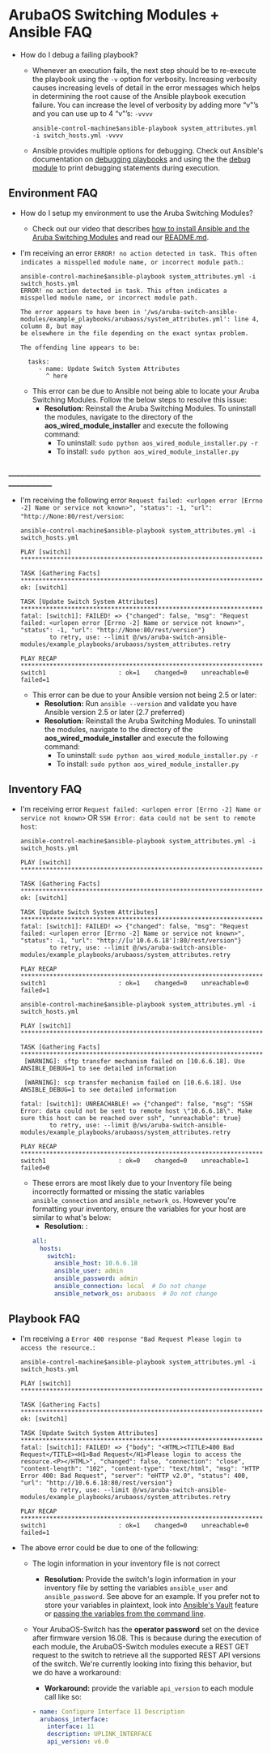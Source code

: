 # ArubaOS Switching Modules + Ansible FAQ

* How do I debug a failing playbook?

    * Whenever an execution fails, the next step should be to re-execute the playbook
    using the `-v` option for verbosity. Increasing verbosity causes increasing
    levels of detail in the error messages which helps in determining the root
    cause of the Ansible playbook execution failure. You can increase the level of verbosity by adding more
    “v"’s and you can use up to 4 “v"’s: `-vvvv`
        ```
        ansible-control-machine$ansible-playbook system_attributes.yml -i switch_hosts.yml -vvvv
        ```
    * Ansible provides multiple options for debugging. Check out Ansible's
    documentation on [debugging playbooks](https://docs.ansible.com/ansible/latest/user_guide/playbooks_debugger.html) and
    using the the [debug module](https://docs.ansible.com/ansible/latest/modules/debug_module.html) to print debugging statements
    during execution.


## Environment FAQ

* How do I setup my environment to use the Aruba Switching Modules?

    * Check out our video that describes [how to install Ansible and the Aruba Switching Modules](https://youtu.be/VFKJQZS-YXs?t=171)
    and read our [README.md](https://github.com/aruba/aruba-ansible-modules/blob/master/README.md).  

* I'm receiving an error `ERROR! no action detected in task. This often indicates a misspelled module name, or incorrect module path.`:
    ```
    ansible-control-machine$ansible-playbook system_attributes.yml -i switch_hosts.yml
    ERROR! no action detected in task. This often indicates a misspelled module name, or incorrect module path.
    
    The error appears to have been in '/ws/aruba-switch-ansible-modules/example_playbooks/arubaoss/system_attributes.yml': line 4, column 8, but may
    be elsewhere in the file depending on the exact syntax problem.
    
    The offending line appears to be:
    
      tasks:
         - name: Update Switch System Attributes
           ^ here
    ```
 
    * This error can be due to Ansible not being able to locate your Aruba Switching Modules.
Follow the below steps to resolve this issue:
        * **Resolution:**  Reinstall the Aruba Switching Modules. To uninstall the modules,
        navigate to the directory of the **aos_wired_module_installer** and execute the following command:
            * To uninstall: `sudo python aos_wired_module_installer.py -r`
            * To install: `sudo python aos_wired_module_installer.py`

### ___________________________________________________________________________

* I'm receiving the following error `Request failed: <urlopen error [Errno -2] Name or service not known>", "status": -1, "url": "http://None:80/rest/version`:

    ```
    ansible-control-machine$ansible-playbook system_attributes.yml -i switch_hosts.yml
    
    PLAY [switch1] ******************************************************************************************************************************************************************************************
    
    TASK [Gathering Facts] **********************************************************************************************************************************************************************************
    ok: [switch1]
    
    TASK [Update Switch System Attributes] ******************************************************************************************************************************************************************
    fatal: [switch1]: FAILED! => {"changed": false, "msg": "Request failed: <urlopen error [Errno -2] Name or service not known>", "status": -1, "url": "http://None:80/rest/version"}
            to retry, use: --limit @/ws/aruba-switch-ansible-modules/example_playbooks/arubaoss/system_attributes.retry
    
    PLAY RECAP **********************************************************************************************************************************************************************************************
    switch1                    : ok=1    changed=0    unreachable=0    failed=1
    ```

    * This error can be due to your Ansible version not being 2.5 or later: 
        * **Resolution:**  Run `ansible --version` and validate you have Ansible version 2.5 or later (2.7 preferred)
        * **Resolution:**  Reinstall the Aruba Switching Modules. To uninstall the modules,
        navigate to the directory of the **aos_wired_module_installer** and execute the following command:
            * To uninstall: `sudo python aos_wired_module_installer.py -r`
            * To install: `sudo python aos_wired_module_installer.py`

## Inventory FAQ

* I'm receiving error `Request failed: <urlopen error [Errno -2] Name or service not known>` OR `SSH Error: data could not be sent to remote host`:

    ```
    ansible-control-machine$ansible-playbook system_attributes.yml -i switch_hosts.yml
    
    PLAY [switch1] ******************************************************************************************************************************************************************************************
    
    TASK [Gathering Facts] **********************************************************************************************************************************************************************************
    ok: [switch1]
    
    TASK [Update Switch System Attributes] ******************************************************************************************************************************************************************
    fatal: [switch1]: FAILED! => {"changed": false, "msg": "Request failed: <urlopen error [Errno -2] Name or service not known>", "status": -1, "url": "http://[u'10.6.6.18']:80/rest/version"}
            to retry, use: --limit @/ws/aruba-switch-ansible-modules/example_playbooks/arubaoss/system_attributes.retry
    
    PLAY RECAP **********************************************************************************************************************************************************************************************
    switch1                    : ok=1    changed=0    unreachable=0    failed=1    
    ```
    
    ```
    ansible-control-machine$ansible-playbook system_attributes.yml -i switch_hosts.yml
    
    PLAY [switch1] ******************************************************************************************************************************************************************************************
    
    TASK [Gathering Facts] **********************************************************************************************************************************************************************************
     [WARNING]: sftp transfer mechanism failed on [10.6.6.18]. Use ANSIBLE_DEBUG=1 to see detailed information
    
     [WARNING]: scp transfer mechanism failed on [10.6.6.18]. Use ANSIBLE_DEBUG=1 to see detailed information
    
    fatal: [switch1]: UNREACHABLE! => {"changed": false, "msg": "SSH Error: data could not be sent to remote host \"10.6.6.18\". Make sure this host can be reached over ssh", "unreachable": true}
            to retry, use: --limit @/ws/aruba-switch-ansible-modules/example_playbooks/arubaoss/system_attributes.retry
    
    PLAY RECAP **********************************************************************************************************************************************************************************************
    switch1                    : ok=0    changed=0    unreachable=1    failed=0
    ```

    * These errors are most likely due to your Inventory file being incorrectly formatted 
    or missing the static variables `ansible_connection` and `ansible_network_os`.
    However you're formatting your inventory, ensure the variables for your host are
    similar to what's below:
        * **Resolution:** :
        ```yaml
        all:
          hosts:
            switch1:
              ansible_host: 10.6.6.18
              ansible_user: admin
              ansible_password: admin
              ansible_connection: local  # Do not change
              ansible_network_os: arubaoss  # Do not change
        ```

## Playbook FAQ

* I'm receiving a `Error 400 response "Bad Request Please login to access the resource.`:

    ```
    ansible-control-machine$ansible-playbook system_attributes.yml -i switch_hosts.yml
    
    PLAY [switch1] ******************************************************************************************************************************************************************************************
    
    TASK [Gathering Facts] **********************************************************************************************************************************************************************************
    ok: [switch1]
    
    TASK [Update Switch System Attributes] ******************************************************************************************************************************************************************
    fatal: [switch1]: FAILED! => {"body": "<HTML><TITLE>400 Bad Request</TITLE><H1>Bad Request</H1>Please login to access the resource.<P></HTML>", "changed": false, "connection": "close", "content-length": "102", "content-type": "text/html", "msg": "HTTP Error 400: Bad Request", "server": "eHTTP v2.0", "status": 400, "url": "http://10.6.6.18:80/rest/version"}
            to retry, use: --limit @/ws/aruba-switch-ansible-modules/example_playbooks/arubaoss/system_attributes.retry
    
    PLAY RECAP **********************************************************************************************************************************************************************************************
    switch1                    : ok=1    changed=0    unreachable=0    failed=1
    ```

* The above error could be due to one of the following:
    * The login information in your inventory file is not correct
        * **Resolution:** Provide the switch's login information in your inventory file by
        setting the variables `ansible_user` and `ansible_password`. See above for an example.
        If you prefer not to store your variables in plaintext, look into [Ansible's Vault](https://docs.ansible.com/ansible/latest/user_guide/vault.html)
         feature or [passing the variables from the command line](https://docs.ansible.com/ansible/latest/user_guide/playbooks_variables.html#passing-variables-on-the-command-line).
     
    * Your ArubaOS-Switch has the **operator password** set on the device after
    firmware version 16.08. This is because during the execution of each module, the ArubaOS-Switch modules execute a 
    REST GET request to the switch to retrieve all the supported REST API versions of the switch. We're currently looking into
    fixing this behavior, but we do have a workaround:
        * **Workaround:** provide the variable `api_version` to each module call like so:
        ```yaml
        - name: Configure Interface 11 Description
          arubaoss_interface:
            interface: 11
            description: UPLINK_INTERFACE
            api_version: v6.0
        ```

